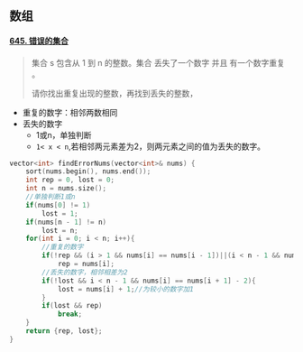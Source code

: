 ## 数组

#### [645. 错误的集合](https://leetcode-cn.com/problems/set-mismatch/)

> 集合 s 包含从 1 到 n 的整数。集合 丢失了一个数字 并且 有一个数字重复 。
>
> 请你找出重复出现的整数，再找到丢失的整数，

- 重复的数字：相邻两数相同
- 丢失的数字
  - 1或n，单独判断
  - `1< x < n`,若相邻两元素差为2，则两元素之间的值为丢失的数字。

``` c++
vector<int> findErrorNums(vector<int>& nums) {
    sort(nums.begin(), nums.end());
    int rep = 0, lost = 0;
    int n = nums.size();
    //单独判断1或n
    if(nums[0] != 1)
        lost = 1;
    if(nums[n - 1] != n)
        lost = n;
    for(int i = 0; i < n; i++){    
        //重复的数字
        if(!rep && (i > 1 && nums[i] == nums[i - 1])||(i < n - 1 && nums[i] == nums[i + 1]))
            rep = nums[i];
        //丢失的数字，相邻相差为2
        if(!lost && i < n - 1 && nums[i] == nums[i + 1] - 2){
            lost = nums[i] + 1;//为较小的数字加1
        }
        if(lost && rep)
            break;
    }
    return {rep, lost};
}

```

